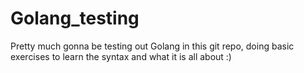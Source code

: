 # Golang_testing
Pretty much gonna be testing out Golang in this git repo, doing basic exercises to learn the syntax and what it is all about :)
